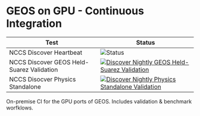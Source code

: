 # GEOS on GPU - Continuous Integration

| Test                    | Status    |
| ----------------------- | --------- |
| NCCS Discover Heartbeat                    | ![Status](https://github.com/GEOS-ESM/geosongpu-ci/actions/workflows/discover_heartbeat_nightly.yml/badge.svg) |
| NCCS Discover GEOS Held-Suarez Validation  | [![Discover Nightly GEOS Held-Suarez Validation](https://github.com/GEOS-ESM/geosongpu-ci/actions/workflows/discover_hs_nightly.yml/badge.svg)](https://github.com/GEOS-ESM/geosongpu-ci/actions/workflows/discover_hs_nightly.yml) |
| NCCS Disocver Physics Standalone           | [![Discover Nightly Physics Standalone Validation](https://github.com/GEOS-ESM/geosongpu-ci/actions/workflows/discover_physics_standalone_nightly.yml/badge.svg)](https://github.com/GEOS-ESM/geosongpu-ci/actions/workflows/discover_physics_standalone_nightly.yml) |

On-premise CI for the GPU ports of GEOS. Includes validation & benchmark worfklows.
